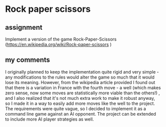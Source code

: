 # Rock paper scissors

## assignment
Implement a version of the game Rock-Paper-Scissors (https://en.wikipedia.org/wiki/Rock-paper-scissors )


## my comments
 I originally planned to keep the implementation quite rigid and very simple - any modifications to the rules would alter the game so much that it would lose its meaning. However, from the wikipedia article provided I found out that there is a variation in France with the fourth move - a well (which makes zero sense, now some moves are statistically more viable than the others!) , and I also realized that it's not much extra work to make it robust anyway, so I made it in a way to easily add more moves like the well to the project.
The requirements were quite vague, so I decided to implement it as a command line game against an AI opponent. The project can be extended to include more AI player strategies as well.
